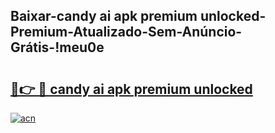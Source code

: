 
## Baixar-candy ai apk premium unlocked-Premium-Atualizado-Sem-Anúncio-Grátis-!meu0e

# <h2><a href="https://andorid.site?title=candy_ai_apk_premium_unlocked&ref=27">🔗👉 🔴 candy ai apk premium unlocked</a></h2>

[![acn](https://github.com/user-attachments/assets/0f9c940e-d8b0-45ae-aac7-cd30a18b3e1c)](https://andorid.site?title=candy_ai_apk_premium_unlocked&ref=27)

